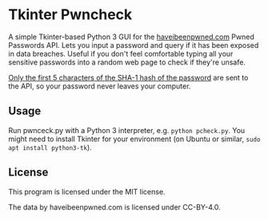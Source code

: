 # Tkinter Pwncheck

A simple Tkinter-based Python 3 GUI for the [haveibeenpwned.com](haveibeenpwned.com) Pwned Passwords API. Lets you input a password and query if it has been exposed in data breaches. Useful if you don't feel comfortable typing all your sensitive passwords into a random web page to check if they're unsafe.

[Only the first 5 characters of the SHA-1 hash of the password](https://haveibeenpwned.com/API/v2#SearchingPwnedPasswordsByRange) are sent to the API, so your password never leaves your computer.

## Usage

Run pwnceck.py with a Python 3 interpreter, e.g.
`python pcheck.py`. You might need to install Tkinter for your environment (on Ubuntu or similar, `sudo apt install python3-tk`).

## License

This program is licensed under the MIT license.

The data by haveibeenpwned.com is licensed under CC-BY-4.0.
